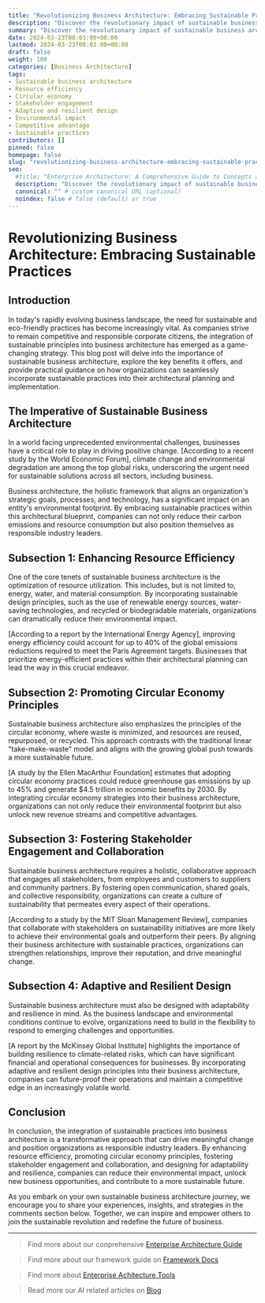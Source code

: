 ```yaml
---
title: "Revolutionizing Business Architecture: Embracing Sustainable Practices"
description: "Discover the revolutionary impact of sustainable business architecture. Explore how integrating eco-friendly practices can enhance resource efficiency, promote circular economy principles, foster stakeholder collaboration, and build adaptive resilience. Unlock new opportunities and lead the charge towards a sustainable future."
summary: "Discover the revolutionary impact of sustainable business architecture. Explore how integrating eco-friendly practices can enhance resource efficiency, promote circular economy principles, foster stakeholder collaboration, and build adaptive resilience. Unlock new opportunities and lead the charge towards a sustainable future."
date: 2024-03-23T08:03:00+08:00
lastmod: 2024-03-23T08:03:00+08:00
draft: false
weight: 100
categories: [Business Architecture]
tags: 
- Sustainable business architecture
- Resource efficiency
- Circular economy
- Stakeholder engagement
- Adaptive and resilient design
- Environmental impact
- Competitive advantage
- Sustainable practices
contributors: []
pinned: false
homepage: false
slug: "revolutionizing-business-architecture-embracing-sustainable-practices"
seo:
  #title: "Enterprise Architecture: A Comprehensive Guide to Concepts and Industry Practices" # custom title (optional)
  description: "Discover the revolutionary impact of sustainable business architecture. Explore how integrating eco-friendly practices can enhance resource efficiency, promote circular economy principles, foster stakeholder collaboration, and build adaptive resilience. Unlock new opportunities and lead the charge towards a sustainable future." # custom description (recommended)
  canonical: "" # custom canonical URL (optional)
  noindex: false # false (default) or true
---
```


# Revolutionizing Business Architecture: Embracing Sustainable Practices

## Introduction

In today's rapidly evolving business landscape, the need for sustainable and eco-friendly practices has become increasingly vital. As companies strive to remain competitive and responsible corporate citizens, the integration of sustainable principles into business architecture has emerged as a game-changing strategy. This blog post will delve into the importance of sustainable business architecture, explore the key benefits it offers, and provide practical guidance on how organizations can seamlessly incorporate sustainable practices into their architectural planning and implementation.

## The Imperative of Sustainable Business Architecture

In a world facing unprecedented environmental challenges, businesses have a critical role to play in driving positive change. [According to a recent study by the World Economic Forum], climate change and environmental degradation are among the top global risks, underscoring the urgent need for sustainable solutions across all sectors, including business.

Business architecture, the holistic framework that aligns an organization's strategic goals, processes, and technology, has a significant impact on an entity's environmental footprint. By embracing sustainable practices within this architectural blueprint, companies can not only reduce their carbon emissions and resource consumption but also position themselves as responsible industry leaders.

## Subsection 1: Enhancing Resource Efficiency

One of the core tenets of sustainable business architecture is the optimization of resource utilization. This includes, but is not limited to, energy, water, and material consumption. By incorporating sustainable design principles, such as the use of renewable energy sources, water-saving technologies, and recycled or biodegradable materials, organizations can dramatically reduce their environmental impact.

[According to a report by the International Energy Agency], improving energy efficiency could account for up to 40% of the global emissions reductions required to meet the Paris Agreement targets. Businesses that prioritize energy-efficient practices within their architectural planning can lead the way in this crucial endeavor.

## Subsection 2: Promoting Circular Economy Principles

Sustainable business architecture also emphasizes the principles of the circular economy, where waste is minimized, and resources are reused, repurposed, or recycled. This approach contrasts with the traditional linear "take-make-waste" model and aligns with the growing global push towards a more sustainable future.

[A study by the Ellen MacArthur Foundation] estimates that adopting circular economy practices could reduce greenhouse gas emissions by up to 45% and generate $4.5 trillion in economic benefits by 2030. By integrating circular economy strategies into their business architecture, organizations can not only reduce their environmental footprint but also unlock new revenue streams and competitive advantages.

## Subsection 3: Fostering Stakeholder Engagement and Collaboration

Sustainable business architecture requires a holistic, collaborative approach that engages all stakeholders, from employees and customers to suppliers and community partners. By fostering open communication, shared goals, and collective responsibility, organizations can create a culture of sustainability that permeates every aspect of their operations.

[According to a study by the MIT Sloan Management Review], companies that collaborate with stakeholders on sustainability initiatives are more likely to achieve their environmental goals and outperform their peers. By aligning their business architecture with sustainable practices, organizations can strengthen relationships, improve their reputation, and drive meaningful change.

## Subsection 4: Adaptive and Resilient Design

Sustainable business architecture must also be designed with adaptability and resilience in mind. As the business landscape and environmental conditions continue to evolve, organizations need to build in the flexibility to respond to emerging challenges and opportunities.

[A report by the McKinsey Global Institute] highlights the importance of building resilience to climate-related risks, which can have significant financial and operational consequences for businesses. By incorporating adaptive and resilient design principles into their business architecture, companies can future-proof their operations and maintain a competitive edge in an increasingly volatile world.

## Conclusion

In conclusion, the integration of sustainable practices into business architecture is a transformative approach that can drive meaningful change and position organizations as responsible industry leaders. By enhancing resource efficiency, promoting circular economy principles, fostering stakeholder engagement and collaboration, and designing for adaptability and resilience, companies can reduce their environmental impact, unlock new business opportunities, and contribute to a more sustainable future.

As you embark on your own sustainable business architecture journey, we encourage you to share your experiences, insights, and strategies in the comments section below. Together, we can inspire and empower others to join the sustainable revolution and redefine the future of business.


---

> Find more about our conprehensive [Enterprise Architecture Guide](/docs/ultimate-guides/chapter-1.1-introduction-of-enterprise-architecture/)

> Find more about our framework guide on [Framework Docs](/docs/frameworks/)

> Find more about [Enterprise Achitecture Tools](/docs/software-tools/)

> Read more our AI related articles on [Blog](/tags/artificial-intelligence/)
